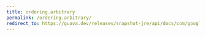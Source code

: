 ```yaml
---
title: ordering.arbitrary
permalink: /ordering.arbitrary/
redirect_to: https://guava.dev/releases/snapshot-jre/api/docs/com/google/common/collect/Ordering.html#arbitrary--
---
```

